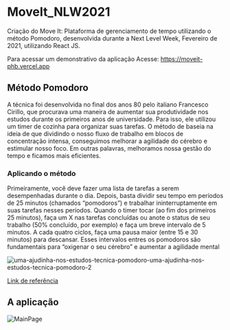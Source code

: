 # MoveIt_NLW2021
Criação do Move It: Plataforma de gerenciamento de tempo utilizando o método Pomodoro, desenvolvida durante a Next Level Week, Fevereiro de 2021, utilizando React JS.

Para acessar um demonstrativo da aplicação Acesse: https://moveit-phb.vercel.app

## Método Pomodoro
A técnica foi desenvolvida no final dos anos 80 pelo italiano Francesco Cirillo, que procurava uma maneira de aumentar sua produtividade nos estudos durante os primeiros anos de universidade. Para isso, ele utilizou um timer de cozinha para organizar suas tarefas. O método de baseia na ideia de que dividindo o nosso fluxo de trabalho em blocos de concentração intensa, conseguimos melhorar a agilidade do cérebro e estimular nosso foco. Em outras palavras, melhoramos nossa gestão do tempo e ficamos mais eficientes.

### Aplicando o método
Primeiramente, você deve fazer uma lista de tarefas a serem desempenhadas durante o dia. Depois, basta dividir seu tempo em períodos de 25 minutos (chamados “pomodoros”) e trabalhar ininterruptamente em suas tarefas nesses períodos. Quando o timer tocar (ao fim dos primeiros 25 minutos), faça um X nas tarefas concluídas ou anote o status de seu trabalho (50% concluído, por exemplo) e faça um breve intervalo de 5 minutos.
A cada quatro ciclos, faça uma pausa maior (entre 15 e 30 minutos) para descansar. Esses intervalos entres os pomodoros são fundamentais para “oxigenar o seu cérebro” e aumentar a agilidade mental

![uma-ajudinha-nos-estudos-tecnica-pomodoro-uma-ajudinha-nos-estudos-tecnica-pomodoro-2](https://user-images.githubusercontent.com/13524043/109508425-9ccbc500-7a7e-11eb-970e-c7eed47e9763.png)

[Link de referência](https://www.unifebe.edu.br/site/blog/uma-ajudinha-nos-estudos-tecnica-pomodoro/)

## A aplicação
![MainPage](https://user-images.githubusercontent.com/13524043/109503402-fa5d1300-7a78-11eb-9af8-0937897c1aa6.jpg)





